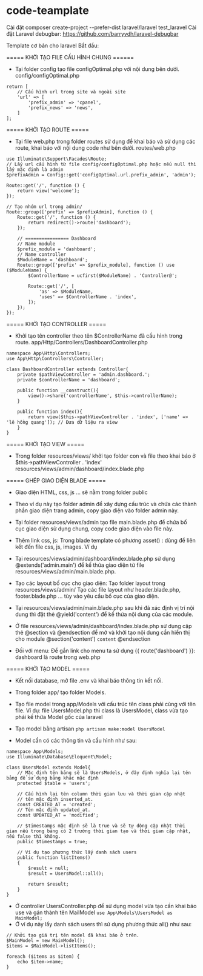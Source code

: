 # code-teamplate

Cài đặt composer create-project --prefer-dist laravel/laravel test_laravel
Cài đặt Laravel debugbar: https://github.com/barryvdh/laravel-debugbar

Template cơ bản cho laravel
Bắt đầu:

===== KHỞI TẠO FILE CẤU HÌNH CHUNG ======

-   Tại folder config tạo file configOptimal.php với nội dung bên dưới.
    config/configOptimal.php

```
return [
    // Cấu hình url trong site và ngoài site
    'url' => [
        'prefix_admin' => 'cpanel',
        'prefix_news' => 'news',
    ]
];
```

===== KHỞI TẠO ROUTE =====

-   Tại file web.php trong folder routes sử dụng để khai báo và sử dụng các route, khai báo với nội dung code như bên dưới.
    routes/web.php

```
use Illuminate\Support\Facades\Route;
// Lấy url cấu hình từ file config/configOptimal.php hoặc nếu null thì lấy mặc định là admin
$prefixAdmin = Config::get('configOptimal.url.prefix_admin', 'admin');

Route::get('/', function () {
    return view('welcome');
});

// Tạo nhóm url trong admin/
Route::group(['prefix' => $prefixAdmin], function () {
    Route::get('/', function () {
        return redirect()->route('dashboard');
    });

    // ================ Dashboard
    // Name module
    $prefix_module = 'dashboard';
    // Name controller
    $ModuleName = 'dashboard';
    Route::group(['prefix' => $prefix_module], function () use ($ModuleName) {
        $ControllerName = ucfirst($ModuleName) . 'Controller@';

        Route::get('/', [
            'as' => $ModuleName,
            'uses' => $ControllerName . 'index',
        ]);
    });
});
```

===== KHỞI TẠO CONTROLLER =====

-   Khởi tạo tên controller theo tên \$ControllerName đã cấu hình trong route.
    app/Http/Controllers/DashboardController.php

```
namespace App\Http\Controllers;
use App\Http\Controllers\Controller;

class DashboardController extends Controller{
    private $pathViewController = 'admin.dashboard.';
    private $controllerName = 'dashboard';

    public function __construct(){
        view()->share('controllerName', $this->controllerName);
    }

    public function index(){
        return view($this->pathViewController . 'index', ['name' => 'lê hồng quang']); // Đưa dữ liệu ra view
    }
}
```

===== KHỞI TẠO VIEW =====

-   Trong folder resources/views/ khởi tạo folder con và file theo khai báo ở \$this->pathViewController . 'index'
    resources/views/admin/dashboard/index.blade.php

===== GHÉP GIAO DIỆN BLADE =====

-   Giao diện HTML, css, js ... sẽ nằm trong folder public

-   Theo ví dụ này tạo folder admin để xây dựng cấu trúc và chứa các thành phần giao diện trang admin, copy giao diện vào folder admin này.

-   Tại folder resources/views/admin tạo file main.blade.php để chứa bố cục giao diện sử dụng chung, copy code giao diện vào file này.

-   Thêm link css, js: Trong blade template có phương asset() : dùng để liên kết đến file css, js, images.
    Ví dụ <link href="{{ asset('admin/asset/bootstrap/dist/css/bootstrap.min.css') }}" rel="stylesheet">

*   Tại resources/views/admin/dashboard/index.blade.php sử dụng @extends('admin.main') để kế thừa giao diện từ file resources/views/admin/main.blade.php.

*   Tạo các layout bố cục cho giao diện:
    Tạo folder layout trong resources/views/admin/
    Tạo các file layout như header.blade.php, footer.blade.php ... tùy vào yêu cầu bố cục của giao diện.

-   Tại resources/views/admin/main.blade.php sau khi đã xác định vị trí nội dung thì đặt thẻ @yield('content') để kế thừa nội dung của các module.

-   Ở file resources/views/admin/dashboard/index.blade.php sử dụng cặp thẻ @section và @endsection để mở và khởi tạo nội dung cần hiển thị cho module
    @section('content')
    `content`
    @endsection

-   Đối với menu: Để gắn link cho menu ta sử dụng {{ route('dashboard') }}:
    dashboard là route trong web.php

===== KHỞI TẠO MODEL =====

-   Kết nối database, mở file .env và khai báo thông tin kết nối.
-   Trong folder app/ tạo folder Models.
-   Tạo file model trong app/Models với cấu trúc tên class phải cùng với tên file. Ví dụ: file UsersModel.php thì class là UsersModel, class vừa tạo phải kế thừa Model gốc của laravel
-   Tạo model bằng artisan `php artisan make:model UsersModel`

-   Model cần có các thông tin và cấu hình như sau:

```
namespace App\Models;
use Illuminate\Database\Eloquent\Model;

class UsersModel extends Model{
    // Mặc định tên bảng sẽ là UsersModels, ở đây định nghĩa lại tên bảng để sử dụng bảng khác mặc định
    protected $table = 'users';

    // Cấu hình lại tên column thời gian lưu và thời gian cập nhật
    // tên mặc định inserted_at.
    const CREATED_AT = 'created';
    // Tên mặc định updated_at.
    const UPDATED_AT = 'modified';

    // $timestamps mặc định sẽ là true và sẽ tự động cập nhật thời gian nếu trong bảng có 2 trường thời gian tạo và thời gian cập nhật, nếu false thì không.
    public $timestamps = true;

    // Ví dụ tạo phương thức lấy danh sách users
    public function listItems()
    {
        $result = null;
        $result = UsersModel::all();

        return $result;
    }
}
```

-   Ở controller UsersController.php để sử dụng model vừa tạo cần khai báo use và gán thành tên MailModel `use App\Models\UsersModel as MainModel;`
-   Ở ví dụ này lấy danh sách users thì sử dụng phương thức all() như sau:

```
// Khởi tạo giá trị tên model đã khai báo ở trên.
$MainModel = new MainModel();
$items = $MainModel->listItems();

foreach ($items as $item) {
    echo $item->name;
}
```
